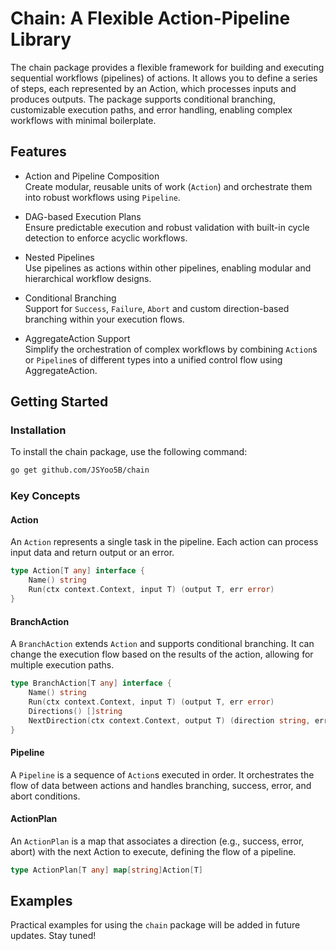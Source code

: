 # Chain: A Flexible Action-Pipeline Library

The chain package provides a flexible framework for building and executing sequential workflows (pipelines) of actions. It allows you to define a series of steps, each represented by an Action, which processes inputs and produces outputs. The package supports conditional branching, customizable execution paths, and error handling, enabling complex workflows with minimal boilerplate.

## Features

- Action and Pipeline Composition  
  Create modular, reusable units of work (`Action`) and orchestrate them into robust workflows using `Pipeline`.

- DAG-based Execution Plans  
  Ensure predictable execution and robust validation with built-in cycle detection to enforce acyclic workflows.

- Nested Pipelines  
  Use pipelines as actions within other pipelines, enabling modular and hierarchical workflow designs.

- Conditional Branching  
  Support for `Success`, `Failure`, `Abort` and custom direction-based branching within your execution flows.

- AggregateAction Support  
  Simplify the orchestration of complex workflows by combining `Action`s or `Pipeline`s of different types into a unified control flow using AggregateAction.

## Getting Started

### Installation

To install the chain package, use the following command:

```bash
go get github.com/JSYoo5B/chain
```

### Key Concepts

#### Action

An `Action` represents a single task in the pipeline. Each action can process input data and return output or an error.

```go
type Action[T any] interface {
    Name() string
    Run(ctx context.Context, input T) (output T, err error)
}
```

#### BranchAction

A `BranchAction` extends `Action` and supports conditional branching. It can change the execution flow based on the results of the action, allowing for multiple execution paths.

```go
type BranchAction[T any] interface {
    Name() string
    Run(ctx context.Context, input T) (output T, err error)
    Directions() []string
    NextDirection(ctx context.Context, output T) (direction string, err error)
}
```

#### Pipeline

A `Pipeline` is a sequence of `Action`s executed in order. It orchestrates the flow of data between actions and handles branching, success, error, and abort conditions.

#### ActionPlan

An `ActionPlan` is a map that associates a direction (e.g., success, error, abort) with the next Action to execute, defining the flow of a pipeline.

```go
type ActionPlan[T any] map[string]Action[T]
```

## Examples

Practical examples for using the `chain` package will be added in future updates. Stay tuned!